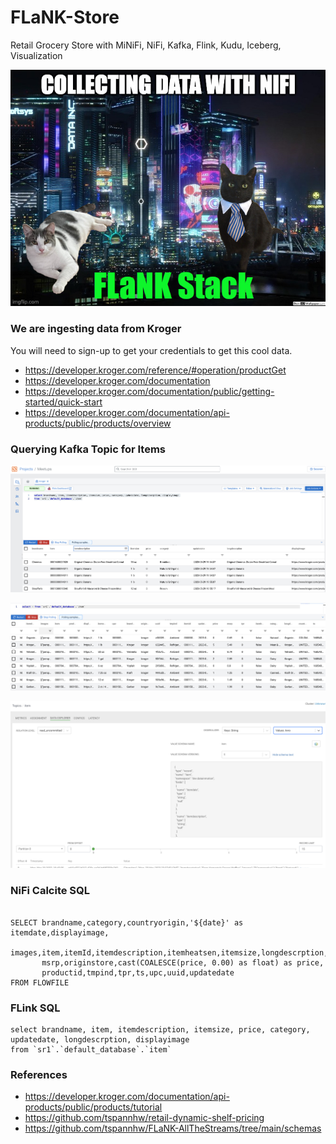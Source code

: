 # FLaNK-Store

Retail Grocery Store with MiNiFi, NiFi, Kafka, Flink, Kudu, Iceberg, Visualization

![FLANK](https://github.com/tspannhw/FLaNK-Store/blob/main/images/thefuturenificity4.jpg)


### We are ingesting data from Kroger

You will need to sign-up to get your credentials to get this cool data.

* https://developer.kroger.com/reference/#operation/productGet
* https://developer.kroger.com/documentation
* https://developer.kroger.com/documentation/public/getting-started/quick-start
* https://developer.kroger.com/documentation/api-products/public/products/overview

### Querying Kafka Topic for Items

![FLANK](https://github.com/tspannhw/FLaNK-Store/blob/main/images/ssbitems.jpg)

![FLANK](https://github.com/tspannhw/FLaNK-Store/blob/main/images/ssbitems2.jpg)

![SSB](https://github.com/tspannhw/FLaNK-Store/blob/main/images/smmitemvalue.jpg)


### NiFi Calcite SQL

````

SELECT brandname,category,countryorigin,'${date}' as itemdate,displayimage,
       images,item,itemId,itemdescription,itemheatsen,itemsize,longdescrption,
       msrp,originstore,cast(COALESCE(price, 0.00) as float) as price,
       productid,tmpind,tpr,ts,upc,uuid,updatedate
FROM FLOWFILE

````

### FLink SQL

````
select brandname, item, itemdescription, itemsize, price, category, updatedate, longdescrption, displayimage
from `sr1`.`default_database`.`item`

````

### References

* https://developer.kroger.com/documentation/api-products/public/products/tutorial
* https://github.com/tspannhw/retail-dynamic-shelf-pricing
* https://github.com/tspannhw/FLaNK-AllTheStreams/tree/main/schemas
